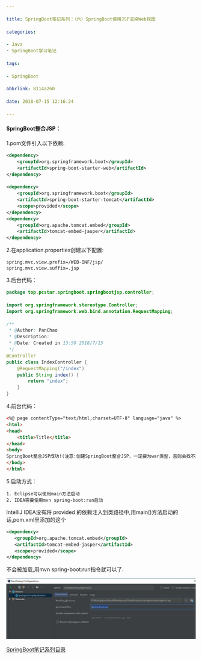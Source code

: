 ```yaml
---

title: SpringBoot笔记系列：（六）SpringBoot使用JSP渲染Web视图

categories:

- Java
- SpringBoot学习笔记

tags:

- SpringBoot

abbrlink: 8114a260

date: 2018-07-15 12:16:24

---
```


#### SpringBoot整合JSP： ####

<!-- more -->

1.pom文件引入以下依赖:

```xml
<dependency>
    <groupId>org.springframework.boot</groupId>
    <artifactId>spring-boot-starter-web</artifactId>
</dependency>

<dependency>
    <groupId>org.springframework.boot</groupId>
    <artifactId>spring-boot-starter-tomcat</artifactId>
    <scope>provided</scope>
</dependency>
<dependency>
    <groupId>org.apache.tomcat.embed</groupId>
    <artifactId>tomcat-embed-jasper</artifactId>
</dependency>
```

2.在application.properties创建以下配置:

```properties
spring.mvc.view.prefix=/WEB-INF/jsp/
spring.mvc.view.suffix=.jsp
```

3.后台代码：

```java
package top.pcstar.springboot.springbootjsp.controller;

import org.springframework.stereotype.Controller;
import org.springframework.web.bind.annotation.RequestMapping;

/**
 * @Author: PanChao
 * @Description:
 * @Date: Created in 13:50 2018/7/15
 */
@Controller
public class IndexController {
    @RequestMapping("/index")
    public String index() {
        return "index";
    }
}

```

4.前台代码：

```html
<%@ page contentType="text/html;charset=UTF-8" language="java" %>
<html>
<head>
    <title>Title</title>
</head>
<body>
SpringBoot整合JSP成功!(注意:创建SpringBoot整合JSP，一定要为war类型，否则会找不到页面.)
</body>
</html>
```

5.启动方式：

    1. Eclipse可以使用main方法启动
    2. IDEA需要使用mvn spring-boot:run启动

IntelliJ IDEA没有将 <scope>provided</scope> 的依赖注入到类路径中,用main()方法启动的话,pom.xml里添加的这个

```xml
<dependency>
   <groupId>org.apache.tomcat.embed</groupId>
   <artifactId>tomcat-embed-jasper</artifactId>
   <scope>provided</scope>
</dependency>
```

不会被加载,用mvn spring-boot:run指令就可以了.

![mvn spring-boot:run](./image/2018-07-15-SpringBoot笔记系列：（六）SpringBoot使用JSP渲染Web视图/1.jpg)

[SpringBoot笔记系列目录](e0c584e.html)
